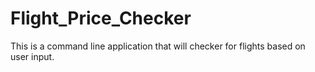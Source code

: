 # Flight_Price_Checker
This is a command line application that will checker for flights based on user input.
